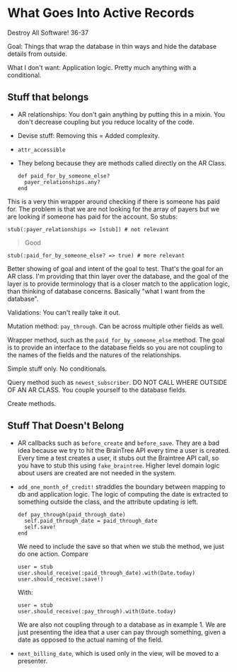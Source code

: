 # What Goes Into Active Records
Destroy All Software! 36-37

Goal: Things that wrap the database in thin ways and hide the database details from outside.

What I don't want: Application logic. Pretty much anything with a conditional.

## Stuff that belongs

- AR relationships: You don't gain anything by putting this in a mixin. You don't decrease coupling but you reduce locality of the code.
- Devise stuff: Removing this = Added complexity.
- `attr_accessible` 
- They belong because they are methods called directly on the AR Class.

      def paid_for_by_someone_else?
        payer_relationships.any?
      end

This is a very thin wrapper around checking if there is someone has paid for. The problem is that we are not looking for the array of payers but we are looking if someone has paid for the account. So stubs:

    stub(:payer_relationships => [stub]) # not relevant

> Good

    stub(:paid_for_by_someone_else? => true) # more relevant

Better showing of goal and intent of the goal to test. That's the goal for an AR class. I'm providing that thin layer over the database, and the goal of the layer is to provide terminology that is a closer match to the application logic, than thinking of database concerns. Basically "what I want from the database".

Validations: You can't really take it out.

Mutation method: `pay_through`. Can be across multiple other fields as well.

Wrapper method, such as the `paid_for_by_someone_else` method. The goal is to provide an interface to the database fields so you are not coupling to the names of the fields and the natures of the relationships.

Simple stuff only. No conditionals.

Query method such as `newest_subscriber`. DO NOT CALL WHERE OUTSIDE OF AN AR CLASS. You couple yourself to the database fields.

Create methods.

## Stuff That Doesn't Belong

- AR callbacks such as `before_create` and `before_save`. They are a bad idea because we try to hit the BrainTree API every time a user is created. Every time a test creates a user, it stubs out the Braintree API call, so you have to stub this using `fake_braintree`. Higher level domain logic about users are created are not needed in the system.
- `add_one_month_of_credit!` straddles the boundary between mapping to db and application logic. The logic of computing the date is extracted to something outside the class, and the attribute updating is left.  

      def pay_through(paid_through_date)
        self.paid_through_date = paid_through_date
        self.save!
      end

    We need to include the save so that when we stub the method, we just do one action. Compare

      user = stub
      user.should_receive(:paid_through_date).with(Date.today)
      user.should_receive(:save!)

    With:

      user = stub
      user.should_receive(:pay_through).with(Date.today)

    We are also not coupling through to a database as in example 1. We are just presenting the idea that a user can pay through something, given a date as opposed to the actual naming of the field.

- `next_billing_date`, which is used only in the view, will be moved to a presenter.

